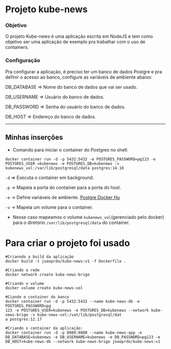 # Projeto kube-news

### Objetivo
O projeto Kube-news é uma aplicação escrita em NodeJS e tem como objetivo ser uma aplicação de exemplo pra trabalhar com o uso de containers.

### Configuração
Pra configurar a aplicação, é preciso ter um banco de dados Postgre e pra definir o acesso ao banco, configure as variáveis de ambiente abaixo:

DB_DATABASE => Nome do banco de dados que vai ser usado.

DB_USERNAME => Usuário do banco de dados.

DB_PASSWORD => Senha do usuário do banco de dados.

DB_HOST => Endereço do banco de dados.

---

## Minhas inserções

- Comando para iniciar o container do Postgres no shell:

```shell
docker container run -d -p 5432:5432 -e POSTGRES_PASSWORD=pg123 -e POSTGRES_USER =kubenews -e POSTGRES_DB=kubenews -v kubenews_vol:/var/lib/postgresql/data postgres:14.10
```

 `-d` => Executa o container em background.

 `-p` -> Mapeia a porta do container para a porta do host.

 `-e` -> Define variáveis de ambiente. [Postgre Docker Hu]( https://hub.docker.com/_/postgres)

 `-v` -> Mapeia um volume para o container.
 - Nesse caso mapeamos o volume `kubenews_vol`(gerenciado pelo docker) para o diretório `/var/lib/postgresql/data` do container.

# Para criar o projeto foi usado
```shell
#Crianndo a build da aplicação
docker build -t joaoprdo/kube-news:v1 -f Dockerfile .

#Criando a rede
docker network create kube-news-brige

#Criando o volume
docker volume create kube-news-vol

#Ciando o container do banco
docker container run -d -p 5432:5432 --name kube-news-db -e POSTGRES_PASSWORD=pg
123 -e POSTGRES_USER=kubenews -e POSTGRES_DB=kubenews --network kube-news-brige -v kube-news-vol:/vat/lib/postgresql/dat
a postgres:12.17

#Criando o container da aplicação:
docker container run -d -p 8080:8080 --name kube-news-app -e DB_DATABASE=kubenews -e DB_USERNAME=kubenews -e DB_PASSWORD=pg123 -e DB_HOST=kube-news-db --network kube-news-brige joaoprdo/kube-news:v1
```
